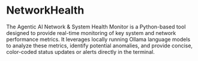 # NetworkHealth
The Agentic AI Network &amp; System Health Monitor is a Python-based tool designed to provide real-time monitoring of key system and network performance metrics. It leverages locally running Ollama language models to analyze these metrics, identify potential anomalies, and provide concise, color-coded status updates or alerts directly in the terminal.


